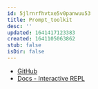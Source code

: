 ```yaml
---
id: 5jlrnrfhvtxe5v0panwuu53
title: Prompt_toolkit
desc: ''
updated: 1641417123383
created: 1641105063862
stub: false
isDir: false
---
```



- [GitHub](https://github.com/prompt-toolkit/python-prompt-toolkit)
- [Docs - Interactive REPL](https://python-prompt-toolkit.readthedocs.io/en/stable/pages/tutorials/repl.html)
